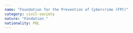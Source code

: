 ```yaml
---
name: "Foundation for the Prevention of Cybercrime (FPC)"
category: civil-society
nature: "Fondation "
nationality: POL
---
```

    